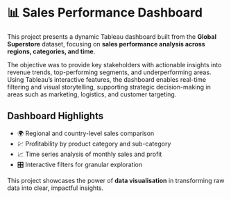 
# 📊 Sales Performance Dashboard

This project presents a dynamic Tableau dashboard built from the **Global Superstore** dataset, focusing on **sales performance analysis across regions, categories, and time**. 

The objective was to provide key stakeholders with actionable insights into revenue trends, top-performing segments, and underperforming areas. Using Tableau’s interactive features, the dashboard enables real-time filtering and visual storytelling, supporting strategic decision-making in areas such as marketing, logistics, and customer targeting.

## Dashboard Highlights

- 🌍 Regional and country-level sales comparison
- 💹 Profitability by product category and sub-category
- 📈 Time series analysis of monthly sales and profit
- 🎛️ Interactive filters for granular exploration

This project showcases the power of **data visualisation** in transforming raw data into clear, impactful insights.
